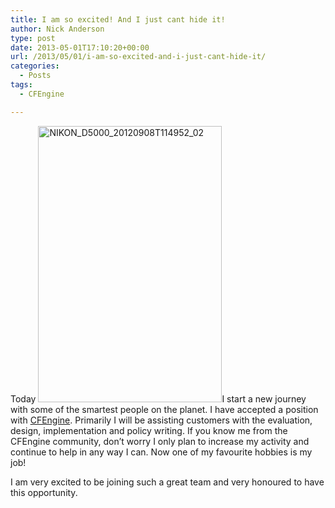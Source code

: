 ```yaml
---
title: I am so excited! And I just cant hide it!
author: Nick Anderson
type: post
date: 2013-05-01T17:10:20+00:00
url: /2013/05/01/i-am-so-excited-and-i-just-cant-hide-it/
categories:
  - Posts
tags:
  - CFEngine

---
```

Today [<img class="alignright  wp-image-1181" alt="NIKON_D5000_20120908T114952_02" src="http://www.cmdln.org/images/wp-content/uploads/2013/05/NIKON_D5000_20120908T114952_02.jpg" width="294" height="442" srcset="http://www.cmdln.org/images/wp-content/uploads/2013/05/NIKON_D5000_20120908T114952_02.jpg 1360w, http://www.cmdln.org/images/wp-content/uploads/2013/05/NIKON_D5000_20120908T114952_02-199x300.jpg 199w, http://www.cmdln.org/images/wp-content/uploads/2013/05/NIKON_D5000_20120908T114952_02-680x1024.jpg 680w" sizes="(max-width: 294px) 100vw, 294px" />][1]I start a new journey with some of the smartest people on the planet. I have accepted a position with <a href="https://cfengine.com/" target="_blank">CFEngine</a>. Primarily I will be assisting customers with the evaluation, design, implementation and policy writing. If you know me from the CFEngine community, don&#8217;t worry I only plan to increase my activity and continue to help in any way I can. Now one of my favourite hobbies is my job!

I am very excited to be joining such a great team and very honoured to have this opportunity.

 [1]: http://www.cmdln.org/images/wp-content/uploads/2013/05/NIKON_D5000_20120908T114952_02.jpg
